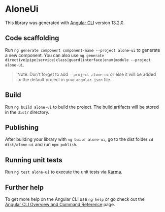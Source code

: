 # AloneUi

This library was generated with [Angular CLI](https://github.com/angular/angular-cli) version 13.2.0.

## Code scaffolding

Run `ng generate component component-name --project alone-ui` to generate a new component. You can also use `ng generate directive|pipe|service|class|guard|interface|enum|module --project alone-ui`.
> Note: Don't forget to add `--project alone-ui` or else it will be added to the default project in your `angular.json` file. 

## Build

Run `ng build alone-ui` to build the project. The build artifacts will be stored in the `dist/` directory.

## Publishing

After building your library with `ng build alone-ui`, go to the dist folder `cd dist/alone-ui` and run `npm publish`.

## Running unit tests

Run `ng test alone-ui` to execute the unit tests via [Karma](https://karma-runner.github.io).

## Further help

To get more help on the Angular CLI use `ng help` or go check out the [Angular CLI Overview and Command Reference](https://angular.io/cli) page.
